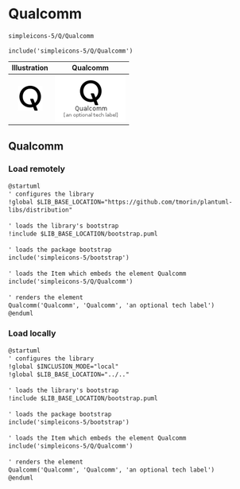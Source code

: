 # Qualcomm


```text
simpleicons-5/Q/Qualcomm
```

```text
include('simpleicons-5/Q/Qualcomm')
```



| Illustration | Qualcomm |
| :---: | :---: |
| ![illustration for Illustration](../../simpleicons-5/Q/Qualcomm.png) | ![illustration for Qualcomm](../../simpleicons-5/Q/Qualcomm.Local.png) |




## Qualcomm

### Load remotely
```plantuml
@startuml
' configures the library
!global $LIB_BASE_LOCATION="https://github.com/tmorin/plantuml-libs/distribution"

' loads the library's bootstrap
!include $LIB_BASE_LOCATION/bootstrap.puml

' loads the package bootstrap
include('simpleicons-5/bootstrap')

' loads the Item which embeds the element Qualcomm
include('simpleicons-5/Q/Qualcomm')

' renders the element
Qualcomm('Qualcomm', 'Qualcomm', 'an optional tech label')
@enduml
```

### Load locally
```plantuml
@startuml
' configures the library
!global $INCLUSION_MODE="local"
!global $LIB_BASE_LOCATION="../.."

' loads the library's bootstrap
!include $LIB_BASE_LOCATION/bootstrap.puml

' loads the package bootstrap
include('simpleicons-5/bootstrap')

' loads the Item which embeds the element Qualcomm
include('simpleicons-5/Q/Qualcomm')

' renders the element
Qualcomm('Qualcomm', 'Qualcomm', 'an optional tech label')
@enduml
```

